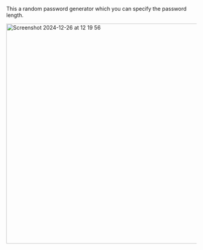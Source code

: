 This a random password generator which you can specify the password length.

<img width="583" alt="Screenshot 2024-12-26 at 12 19 56" src="https://github.com/user-attachments/assets/c2f857b5-4386-4a2c-b31b-f28fed7dae2a" />


